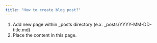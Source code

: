 ```yaml
---
title: "How to create blog post?"
---
```

1. Add new page within _posts directory (e.x. _posts/YYYY-MM-DD-title.md)
2. Place the content in this page.

